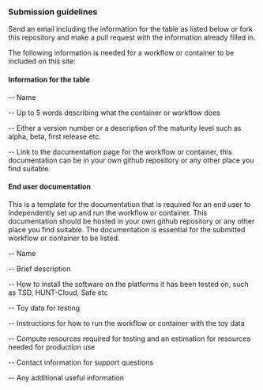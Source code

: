 ### Submission guidelines
Send an email including the information for the table as listed below or fork this repository and make a pull request with the information already filled in.

The following information is needed for a workflow or container to be included on this site:  

#### Information for the table
-- Name

-- Up to 5 words describing what the container or workflow does

-- Either a version number or a description of the maturity level such as alpha, beta, first release etc.

-- Link to the documentation page for the workflow or container, this documentation can be in your own github repository or any other place you find suitable.


#### End user documentation
This is a template for the documentation that is required for an end user to independently set up and run the workflow or container. This documentation should be hosted in your own github repository or any other place you find suitable. The documentation is essential for the submitted workflow or container to be listed.

-- Name

-- Brief description

-- How to install the software on the platforms it has been tested on, such as TSD, HUNT-Cloud, Safe etc

-- Toy data for testing

-- Instructions for how to run the workflow or container with the toy data

-- Compute resources required for testing and an estimation for resources needed for production use

-- Contact information for support questions

-- Any additional useful information
